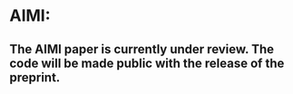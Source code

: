 # AIMI:

## The AIMI paper is currently under review. The code will be made public with the release of the preprint.
